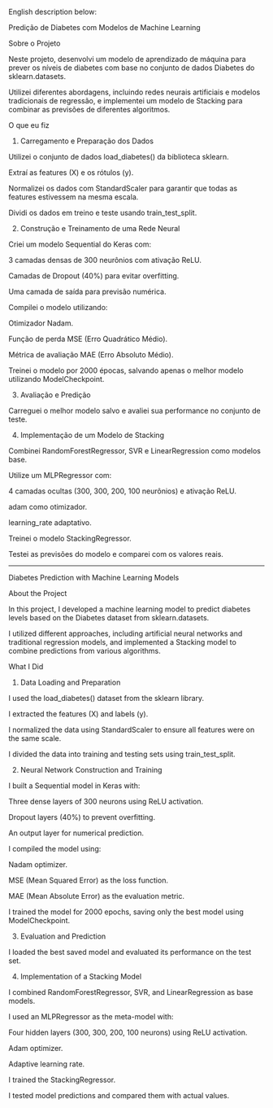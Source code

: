 English description below:


Predição de Diabetes com Modelos de Machine Learning

Sobre o Projeto

Neste projeto, desenvolvi um modelo de aprendizado de máquina para prever os níveis de diabetes com base no conjunto de dados Diabetes do sklearn.datasets. 

Utilizei diferentes abordagens, incluindo redes neurais artificiais e modelos tradicionais de regressão, e implementei um modelo de Stacking para combinar as previsões de diferentes algoritmos.

O que eu fiz

1. Carregamento e Preparação dos Dados

Utilizei o conjunto de dados load_diabetes() da biblioteca sklearn.

Extraí as features (X) e os rótulos (y).

Normalizei os dados com StandardScaler para garantir que todas as features estivessem na mesma escala.

Dividi os dados em treino e teste usando train_test_split.

2. Construção e Treinamento de uma Rede Neural

Criei um modelo Sequential do Keras com:

3 camadas densas de 300 neurônios com ativação ReLU.

Camadas de Dropout (40%) para evitar overfitting.

Uma camada de saída para previsão numérica.

Compilei o modelo utilizando:

Otimizador Nadam.

Função de perda MSE (Erro Quadrático Médio).

Métrica de avaliação MAE (Erro Absoluto Médio).

Treinei o modelo por 2000 épocas, salvando apenas o melhor modelo utilizando ModelCheckpoint.

3. Avaliação e Predição

Carreguei o melhor modelo salvo e avaliei sua performance no conjunto de teste.

4. Implementação de um Modelo de Stacking

Combinei RandomForestRegressor, SVR e LinearRegression como modelos base.

Utilize um MLPRegressor com:

4 camadas ocultas (300, 300, 200, 100 neurônios) e ativação ReLU.

adam como otimizador.

learning_rate adaptativo.

Treinei o modelo StackingRegressor.

Testei as previsões do modelo e comparei com os valores reais.


-------------------------------------------------------------------------------------------------

Diabetes Prediction with Machine Learning Models

About the Project

In this project, I developed a machine learning model to predict diabetes levels based on the Diabetes dataset from sklearn.datasets.

I utilized different approaches, including artificial neural networks and traditional regression models, and implemented a Stacking model to combine predictions from various algorithms.

What I Did

1. Data Loading and Preparation

I used the load_diabetes() dataset from the sklearn library.

I extracted the features (X) and labels (y).

I normalized the data using StandardScaler to ensure all features were on the same scale.

I divided the data into training and testing sets using train_test_split.

2. Neural Network Construction and Training

I built a Sequential model in Keras with:

Three dense layers of 300 neurons using ReLU activation.

Dropout layers (40%) to prevent overfitting.

An output layer for numerical prediction.

I compiled the model using:

Nadam optimizer.

MSE (Mean Squared Error) as the loss function.

MAE (Mean Absolute Error) as the evaluation metric.

I trained the model for 2000 epochs, saving only the best model using ModelCheckpoint.

3. Evaluation and Prediction

I loaded the best saved model and evaluated its performance on the test set.

4. Implementation of a Stacking Model

I combined RandomForestRegressor, SVR, and LinearRegression as base models.

I used an MLPRegressor as the meta-model with:

Four hidden layers (300, 300, 200, 100 neurons) using ReLU activation.

Adam optimizer.

Adaptive learning rate.

I trained the StackingRegressor.

I tested model predictions and compared them with actual values.
